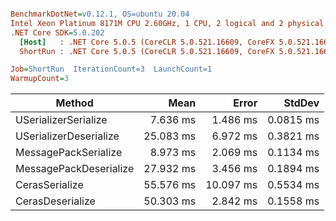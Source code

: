 ``` ini

BenchmarkDotNet=v0.12.1, OS=ubuntu 20.04
Intel Xeon Platinum 8171M CPU 2.60GHz, 1 CPU, 2 logical and 2 physical cores
.NET Core SDK=5.0.202
  [Host]   : .NET Core 5.0.5 (CoreCLR 5.0.521.16609, CoreFX 5.0.521.16609), X64 RyuJIT
  ShortRun : .NET Core 5.0.5 (CoreCLR 5.0.521.16609, CoreFX 5.0.521.16609), X64 RyuJIT

Job=ShortRun  IterationCount=3  LaunchCount=1  
WarmupCount=3  

```
|                 Method |      Mean |     Error |    StdDev |
|----------------------- |----------:|----------:|----------:|
|   USerializerSerialize |  7.636 ms |  1.486 ms | 0.0815 ms |
| USerializerDeserialize | 25.083 ms |  6.972 ms | 0.3821 ms |
|   MessagePackSerialize |  8.973 ms |  2.069 ms | 0.1134 ms |
| MessagePackDeserialize | 27.932 ms |  3.456 ms | 0.1894 ms |
|         CerasSerialize | 55.576 ms | 10.097 ms | 0.5534 ms |
|       CerasDeserialize | 50.303 ms |  2.842 ms | 0.1558 ms |
